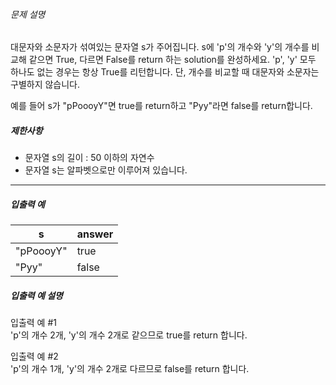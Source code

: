 <div class="guide-section-description">
      <h6 class="guide-section-title">문제 설명</h6>
      <div class="markdown solarized-dark"><p>대문자와 소문자가 섞여있는 문자열 s가 주어집니다. s에 &#39;p&#39;의 개수와 &#39;y&#39;의 개수를 비교해 같으면 True, 다르면 False를 return 하는 solution를 완성하세요. &#39;p&#39;, &#39;y&#39; 모두 하나도 없는 경우는 항상 True를 리턴합니다. 단, 개수를 비교할 때 대문자와 소문자는 구별하지 않습니다.</p>

<p>예를 들어 s가 &quot;pPoooyY&quot;면 true를 return하고 &quot;Pyy&quot;라면 false를 return합니다.</p>

<h5>제한사항</h5>

<ul>
<li>문자열 s의 길이 : 50 이하의 자연수</li>
<li>문자열 s는 알파벳으로만 이루어져 있습니다.</li>
</ul>

<hr>

<h5>입출력 예</h5>
<table class="table">
        <thead><tr>
<th>s</th>
<th>answer</th>
</tr>
</thead>
        <tbody><tr>
<td>&quot;pPoooyY&quot;</td>
<td>true</td>
</tr>
<tr>
<td>&quot;Pyy&quot;</td>
<td>false</td>
</tr>
</tbody>
      </table>
<h5>입출력 예 설명</h5>

<p>입출력 예 #1<br>
&#39;p&#39;의 개수 2개, &#39;y&#39;의 개수 2개로 같으므로 true를 return 합니다.</p>

<p>입출력 예 #2<br>
&#39;p&#39;의 개수 1개, &#39;y&#39;의 개수 2개로 다르므로 false를 return 합니다.</p>
</div>
    </div>
